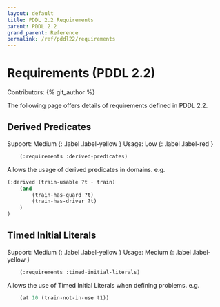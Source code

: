 ```yaml
---
layout: default
title: PDDL 2.2 Requirements
parent: PDDL 2.2
grand_parent: Reference
permalink: /ref/pddl22/requirements
---
```

# Requirements (PDDL 2.2)

Contributors: {% git_author %}

The following page offers details of requirements defined in PDDL 2.2.

## Derived Predicates

Support: Medium
{: .label .label-yellow }
Usage: Low
{: .label .label-red }

```cl
    (:requirements :derived-predicates)
```

Allows the usage of derived predicates in domains. e.g.

```cl
(:derived (train-usable ?t - train)
    (and
        (train-has-guard ?t)
        (train-has-driver ?t)
    )
)
```

## Timed Initial Literals

Support: Medium
{: .label .label-yellow }
Usage: Medium
{: .label .label-yellow }

```cl
    (:requirements :timed-initial-literals)
```

Allows the use of Timed Initial Literals when defining problems. e.g.

```cl
    (at 10 (train-not-in-use t1))
```